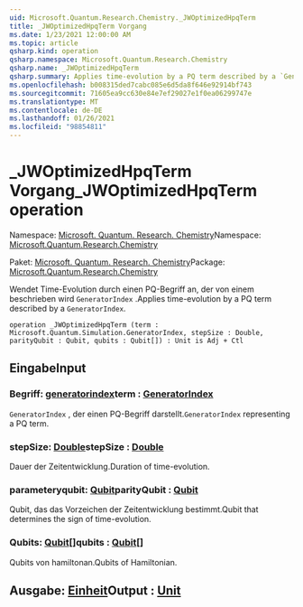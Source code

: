 ```yaml
---
uid: Microsoft.Quantum.Research.Chemistry._JWOptimizedHpqTerm
title: _JWOptimizedHpqTerm Vorgang
ms.date: 1/23/2021 12:00:00 AM
ms.topic: article
qsharp.kind: operation
qsharp.namespace: Microsoft.Quantum.Research.Chemistry
qsharp.name: _JWOptimizedHpqTerm
qsharp.summary: Applies time-evolution by a PQ term described by a `GeneratorIndex`.
ms.openlocfilehash: b008315ded7cabc085e6d5da8f646e92914bf743
ms.sourcegitcommit: 71605ea9cc630e84e7ef29027e1f0ea06299747e
ms.translationtype: MT
ms.contentlocale: de-DE
ms.lasthandoff: 01/26/2021
ms.locfileid: "98854811"
---
```

# <a name="_jwoptimizedhpqterm-operation"></a><span data-ttu-id="546f1-102">_JWOptimizedHpqTerm Vorgang</span><span class="sxs-lookup"><span data-stu-id="546f1-102">_JWOptimizedHpqTerm operation</span></span>

<span data-ttu-id="546f1-103">Namespace: [Microsoft. Quantum. Research. Chemistry](xref:Microsoft.Quantum.Research.Chemistry)</span><span class="sxs-lookup"><span data-stu-id="546f1-103">Namespace: [Microsoft.Quantum.Research.Chemistry](xref:Microsoft.Quantum.Research.Chemistry)</span></span>

<span data-ttu-id="546f1-104">Paket: [Microsoft. Quantum. Research. Chemistry](https://nuget.org/packages/Microsoft.Quantum.Research.Chemistry)</span><span class="sxs-lookup"><span data-stu-id="546f1-104">Package: [Microsoft.Quantum.Research.Chemistry](https://nuget.org/packages/Microsoft.Quantum.Research.Chemistry)</span></span>


<span data-ttu-id="546f1-105">Wendet Time-Evolution durch einen PQ-Begriff an, der von einem beschrieben wird `GeneratorIndex` .</span><span class="sxs-lookup"><span data-stu-id="546f1-105">Applies time-evolution by a PQ term described by a `GeneratorIndex`.</span></span>

```qsharp
operation _JWOptimizedHpqTerm (term : Microsoft.Quantum.Simulation.GeneratorIndex, stepSize : Double, parityQubit : Qubit, qubits : Qubit[]) : Unit is Adj + Ctl
```


## <a name="input"></a><span data-ttu-id="546f1-106">Eingabe</span><span class="sxs-lookup"><span data-stu-id="546f1-106">Input</span></span>

### <a name="term--generatorindex"></a><span data-ttu-id="546f1-107">Begriff: [generatorindex](xref:Microsoft.Quantum.Simulation.GeneratorIndex)</span><span class="sxs-lookup"><span data-stu-id="546f1-107">term : [GeneratorIndex](xref:Microsoft.Quantum.Simulation.GeneratorIndex)</span></span>

<span data-ttu-id="546f1-108">`GeneratorIndex` , der einen PQ-Begriff darstellt.</span><span class="sxs-lookup"><span data-stu-id="546f1-108">`GeneratorIndex` representing a PQ term.</span></span>


### <a name="stepsize--double"></a><span data-ttu-id="546f1-109">stepSize: [Double](xref:microsoft.quantum.lang-ref.double)</span><span class="sxs-lookup"><span data-stu-id="546f1-109">stepSize : [Double](xref:microsoft.quantum.lang-ref.double)</span></span>

<span data-ttu-id="546f1-110">Dauer der Zeitentwicklung.</span><span class="sxs-lookup"><span data-stu-id="546f1-110">Duration of time-evolution.</span></span>


### <a name="parityqubit--qubit"></a><span data-ttu-id="546f1-111">parameteryqubit: [Qubit](xref:microsoft.quantum.lang-ref.qubit)</span><span class="sxs-lookup"><span data-stu-id="546f1-111">parityQubit : [Qubit](xref:microsoft.quantum.lang-ref.qubit)</span></span>

<span data-ttu-id="546f1-112">Qubit, das das Vorzeichen der Zeitentwicklung bestimmt.</span><span class="sxs-lookup"><span data-stu-id="546f1-112">Qubit that determines the sign of time-evolution.</span></span>


### <a name="qubits--qubit"></a><span data-ttu-id="546f1-113">Qubits: [Qubit](xref:microsoft.quantum.lang-ref.qubit)[]</span><span class="sxs-lookup"><span data-stu-id="546f1-113">qubits : [Qubit](xref:microsoft.quantum.lang-ref.qubit)[]</span></span>

<span data-ttu-id="546f1-114">Qubits von hamiltonan.</span><span class="sxs-lookup"><span data-stu-id="546f1-114">Qubits of Hamiltonian.</span></span>



## <a name="output--unit"></a><span data-ttu-id="546f1-115">Ausgabe: [Einheit](xref:microsoft.quantum.lang-ref.unit)</span><span class="sxs-lookup"><span data-stu-id="546f1-115">Output : [Unit](xref:microsoft.quantum.lang-ref.unit)</span></span>

